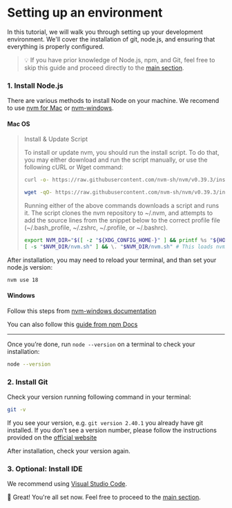 # Setting up an environment

In this tutorial, we will walk you through setting up your development environment. We'll cover the installation of git, node.js, and ensuring that everything is properly configured.

> 💡 If you have prior knowledge of Node.js, npm, and Git, feel free to skip this guide and proceed directly to the [main section](./README.md).

### 1. Install Node.js

There are various methods to install Node on your machine. We recomend to use [nvm for Mac](https://github.com/nvm-sh/nvm) or [nvm-windows](https://github.com/coreybutler/nvm-windows).

#### Mac OS

> Install & Update Script
> 
> To install or update nvm, you should run the install script. To do that, you may either download and run the script manually, or use the following cURL or Wget command:
> ```sh
> curl -o- https://raw.githubusercontent.com/nvm-sh/nvm/v0.39.3/install.sh | bash
> ```
>
> ```sh
> wget -qO- https://raw.githubusercontent.com/nvm-sh/nvm/v0.39.3/install.sh | bash
> ```
>
> Running either of the above commands downloads a script and runs it. The script clones the nvm repository to \~/.nvm, and attempts to add the source lines from the snippet below to the correct profile file (\~/.bash_profile, \~/.zshrc, \~/.profile, or \~/.bashrc).
>
> ```sh
> export NVM_DIR="$([ -z "${XDG_CONFIG_HOME-}" ] && printf %s "${HOME}/.nvm" || printf %s "${XDG_CONFIG_HOME}/nvm")"
> [ -s "$NVM_DIR/nvm.sh" ] && \. "$NVM_DIR/nvm.sh" # This loads nvm
> ```

After installation, you may need to reload your terminal, and than set your node.js version:

```sh
nvm use 18
```

#### Windows

Follow this steps from [nvm-windows documentation](https://github.com/coreybutler/nvm-windows#installation--upgrades)

You can also follow this [guide from npm Docs](https://docs.npmjs.com/downloading-and-installing-node-js-and-npm)

---

Once you’re done, run `node --version` on a terminal to check your installation:

```sh
node --version
```

### 2. Install Git

Check your version running following command in your terminal:

```sh
git -v
```

If you see your version, e.g. `git version 2.40.1` you already have git installed. If you don't see a version number, please follow the instructions provided on the [official website](https://git-scm.com/)

After installation, check your version again.

### 3. Optional: Install IDE

We recommend using [Visual Studio Code](https://code.visualstudio.com/).


🎉 Great! You're all set now. Feel free to proceed to the [main section](./README.md).